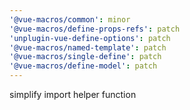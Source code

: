 ```yaml
---
'@vue-macros/common': minor
'@vue-macros/define-props-refs': patch
'unplugin-vue-define-options': patch
'@vue-macros/named-template': patch
'@vue-macros/single-define': patch
'@vue-macros/define-model': patch
---
```


simplify import helper function
